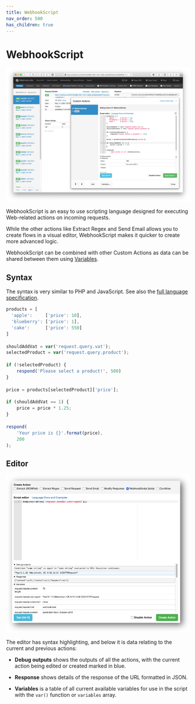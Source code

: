 ```yaml
---
title: WebhookScript
nav_order: 500
has_children: true
---
```


# WebhookScript

!["WebhookScript" Custom Action screenshot](/images/webhookscript-in-action.png)

WebhookScript is an easy to use scripting language designed for executing Web-related actions on incoming requests. 

While the other actions like Extract Regex and Send Email allows you to create flows in a visual editor, WebhookScript makes it quicker to create more advanced logic.

WebhookScript can be combined with other Custom Actions as data can be shared between them using [Variables](/custom-actions.html#about-variables).

## Syntax

The syntax is very similar to PHP and JavaScript. See also the [full language specification](/webhookscript/reference.html).

```javascript
products = [
  'apple':     ['price': 10],
  'blueberry': ['price': 1],
  'cake':      ['price': 550]
]

shouldAddVat = var('request.query.vat');
selectedProduct = var('request.query.product');

if (!selectedProduct) {
    respond('Please select a product!', 500)
}

price = products[selectedProduct]['price'];

if (shouldAddVat == 1) {
    price = price * 1.25;
}

respond(
    'Your price is {}'.format(price),
    200
);
```

## Editor

!["WebhookScript" Custom Action screenshot](/images/webhookscript-action.png)

The editor has syntax highlighting, and below it is data relating to the current and previous actions:

* **Debug outputs** shows the outputs of all the actions, with the current action being edited or created marked in blue.

* **Response** shows details of the response of the URL formatted in JSON.

* **Variables** is a table of all current available variables for use in the script with the `var()` function or `variables` array.